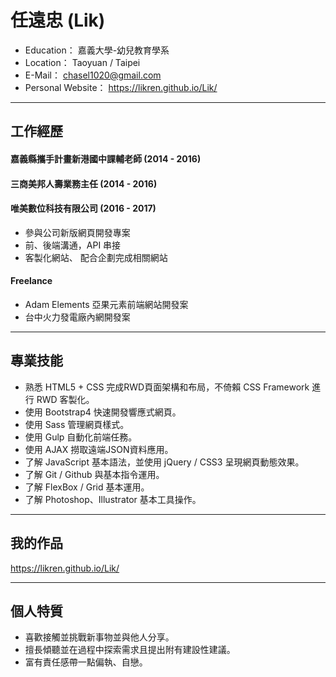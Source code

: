 # 任遠忠 (Lik)
 - Education： 嘉義大學-幼兒教育學系
 - Location： Taoyuan / Taipei
 - E-Mail： chasel1020@gmail.com
 - Personal Website： https://likren.github.io/Lik/

<hr>

## 工作經歷

#### 嘉義縣攜手計畫新港國中課輔老師 (2014 - 2016)

#### 三商美邦人壽業務主任 (2014 - 2016)

#### 唯美數位科技有限公司 (2016 - 2017)

 * 參與公司新版網頁開發專案
 * 前、後端溝通，API 串接
 * 客製化網站、 配合企劃完成相關網站
 
#### Freelance 

 * Adam Elements 亞果元素前端網站開發案
 * 台中火力發電廠內網開發案

<hr>

## 專業技能

  * 熟悉 HTML5 + CSS 完成RWD頁面架構和布局，不倚賴 CSS Framework 進行 RWD 客製化。
  * 使用 Bootstrap4 快速開發響應式網頁。
  * 使用 Sass 管理網頁樣式。
  * 使用 Gulp 自動化前端任務。
  * 使用 AJAX 撈取遠端JSON資料應用。
  * 了解 JavaScript 基本語法，並使用 jQuery / CSS3 呈現網頁動態效果。
  * 了解 Git / Github 與基本指令運用。
  * 了解 FlexBox / Grid 基本運用。
  * 了解 Photoshop、Illustrator 基本工具操作。
 
<hr>

## 我的作品

https://likren.github.io/Lik/
 
<hr>

## 個人特質

  * 喜歡接觸並挑戰新事物並與他人分享。
  * 擅長傾聽並在過程中探索需求且提出附有建設性建議。
  * 富有責任感帶一點偏執、自戀。
